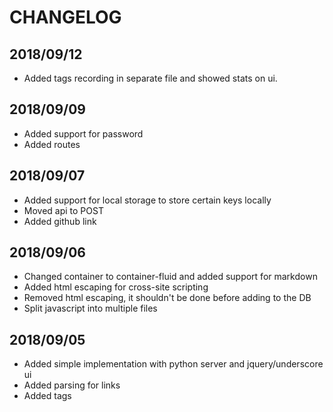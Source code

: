 # CHANGELOG

## 2018/09/12
- Added tags recording in separate file and showed stats on ui.

## 2018/09/09
- Added support for password
- Added routes

## 2018/09/07
- Added support for local storage to store certain keys locally
- Moved api to POST
- Added github link

## 2018/09/06
- Changed container to container-fluid and added support for markdown
- Added html escaping for cross-site scripting
- Removed html escaping, it shouldn't be done before adding to the DB
- Split javascript into multiple files

## 2018/09/05
- Added simple implementation with python server and jquery/underscore ui
- Added parsing for links
- Added tags
